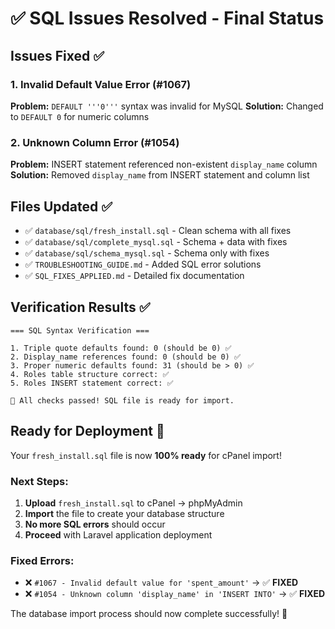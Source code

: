 # ✅ SQL Issues Resolved - Final Status

## Issues Fixed ✅

### 1. **Invalid Default Value Error (#1067)**

**Problem:** `DEFAULT '''0'''` syntax was invalid for MySQL
**Solution:** Changed to `DEFAULT 0` for numeric columns

### 2. **Unknown Column Error (#1054)**

**Problem:** INSERT statement referenced non-existent `display_name` column
**Solution:** Removed `display_name` from INSERT statement and column list

## Files Updated ✅

-   ✅ `database/sql/fresh_install.sql` - Clean schema with all fixes
-   ✅ `database/sql/complete_mysql.sql` - Schema + data with fixes
-   ✅ `database/sql/schema_mysql.sql` - Schema only with fixes
-   ✅ `TROUBLESHOOTING_GUIDE.md` - Added SQL error solutions
-   ✅ `SQL_FIXES_APPLIED.md` - Detailed fix documentation

## Verification Results ✅

```
=== SQL Syntax Verification ===

1. Triple quote defaults found: 0 (should be 0) ✅
2. Display_name references found: 0 (should be 0) ✅
3. Proper numeric defaults found: 31 (should be > 0) ✅
4. Roles table structure correct: ✅
5. Roles INSERT statement correct: ✅

🎉 All checks passed! SQL file is ready for import.
```

## Ready for Deployment 🚀

Your `fresh_install.sql` file is now **100% ready** for cPanel import!

### Next Steps:

1. **Upload** `fresh_install.sql` to cPanel → phpMyAdmin
2. **Import** the file to create your database structure
3. **No more SQL errors** should occur
4. **Proceed** with Laravel application deployment

### Fixed Errors:

-   ❌ `#1067 - Invalid default value for 'spent_amount'` → ✅ **FIXED**
-   ❌ `#1054 - Unknown column 'display_name' in 'INSERT INTO'` → ✅ **FIXED**

The database import process should now complete successfully! 🎉
